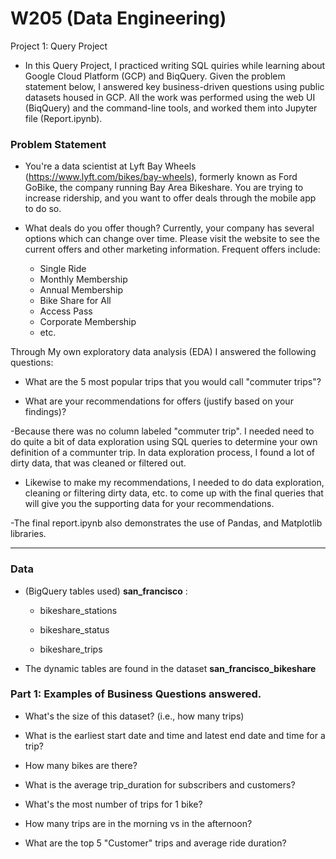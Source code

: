 # W205 (Data Engineering) 
Project 1: Query Project

- In this Query Project, I practiced writing SQL quiries while learning about
  Google Cloud Platform (GCP) and BiqQuery. Given the problem statement below, I answered key business-driven
  questions using public datasets housed in GCP. All the work was performed using the web UI (BiqQuery) and
  the command-line tools, and worked them into Jupyter file (Report.ipynb).

### Problem Statement

- You're a data scientist at Lyft Bay Wheels (https://www.lyft.com/bikes/bay-wheels), formerly known as Ford GoBike, the
  company running Bay Area Bikeshare. You are trying to increase ridership, and
  you want to offer deals through the mobile app to do so. 
  
- What deals do you offer though? Currently, your company has several options which can change over time.  Please visit the website to see the current offers and other marketing information. Frequent offers include: 
  * Single Ride 
  * Monthly Membership
  * Annual Membership
  * Bike Share for All
  * Access Pass
  * Corporate Membership
  * etc.

Through My own exploratory data analysis (EDA) I answered the following questions:

  * What are the 5 most popular trips that you would call "commuter trips"? 
  
  * What are your recommendations for offers (justify based on your findings)?

-Because there was no column labeled "commuter trip". I needed need to do quite a bit of data exploration using SQL queries to determine your own definition of a communter trip.  In data exploration process, I found a lot of dirty data, that was cleaned or filtered out. 

- Likewise to make my recommendations, I needed to do data exploration, cleaning or filtering dirty data, etc. to come up with the final queries that will give you the supporting data for your recommendations. 

-The final report.ipynb also demonstrates the use of Pandas, and Matplotlib libraries. 

---

### Data

- (BigQuery tables used) **san_francisco** :

  * bikeshare_stations

  * bikeshare_status

  * bikeshare_trips

- The dynamic tables are found in the dataset **san_francisco_bikeshare**


### Part 1: Examples of Business Questions answered. 

- What's the size of this dataset? (i.e., how many trips)

- What is the earliest start date and time and latest end date and time for a trip?

- How many bikes are there?

- What is the average trip_duration for subscribers and customers?

- What's the most number of trips for 1 bike?

- How many trips are in the morning vs in the afternoon?  

- What are the top 5 "Customer" trips and average ride duration? 
